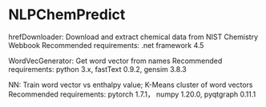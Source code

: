 # NLPChemPredict

hrefDownloader: Download and extract chemical data from NIST Chemistry Webbook
Recommended requirements: .net framework 4.5

WordVecGenerator: Get word vector from names
Recommended requirements: python 3.x, fastText 0.9.2, gensim 3.8.3

NN: Train word vector vs enthalpy value; K-Means cluster of word vectors
Recommended requirements: pytorch 1.7.1， numpy 1.20.0, pyqtgraph 0.11.1

